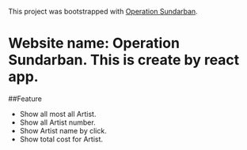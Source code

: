 This project was bootstrapped with [Operation Sundarban](https://operation-sundarban-asmnt-8.netlify.app/).

# Website name: Operation Sundarban. This is create by react app.

##Feature

- Show all most all Artist.
- Show all Artist number.
- Show Artist name by click.
- Show total cost for Artist.
